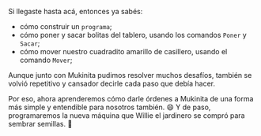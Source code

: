 Si llegaste hasta acá, entonces ya sabés:

* cómo construir un `programa`;
* cómo poner y sacar bolitas del tablero, usando los comandos `Poner` y `Sacar`;
* cómo mover nuestro cuadradito amarillo de casillero, usando el comando `Mover`;

Aunque junto con Mukinita pudimos resolver muchos desafíos, también se volvió repetitivo y cansador decirle cada paso que debía hacer.

Por eso, ahora aprenderemos cómo darle órdenes a Mukinita de una forma más simple y entendible para nosotros también. :smile: Y de paso, programaremos la nueva máquina que Willie el jardinero se compró para sembrar semillas. :seedling:

<img src="https://vignette.wikia.nocookie.net/simpsonstappedout/images/8/80/Willie%27s_Tractor_Menu.png/revision/latest?cb=20150418122247" alt="" width="auto" height="auto">



